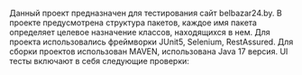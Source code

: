 Данный проект предназначен для тестирования сайт belbazar24.by. В проекте предусмотрена структура пакетов, каждое имя пакета определяет целевое назначение классов, находящихся в нем. Для проекта использовались фреймворки JUnit5, Selenium, RestAssured. Для сборки проектов использован MAVEN, использована Java 17 версия. 
UI тесты включают в себя следующие проверки:

